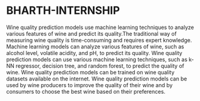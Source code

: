 # BHARTH-INTERNSHIP
Wine quality prediction models use machine learning techniques to analyze various features of wine and predict its quality.The traditional way of measuring wine quality is time-consuming and requires expert knowledge.
Machine learning models can analyze various features of wine, such as alcohol level, volatile acidity, and pH, to predict its quality.
Wine quality prediction models can use various machine learning techniques, such as k-NN regressor, decision tree, and random forest, to predict the quality of wine.
Wine quality prediction models can be trained on wine quality datasets available on the internet.
Wine quality prediction models can be used by wine producers to improve the quality of their wine and by consumers to choose the best wine based on their preferences.
